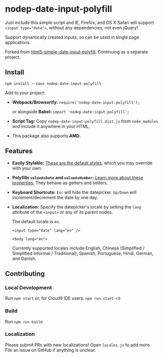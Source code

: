 # nodep-date-input-polyfill
Just include this simple script and IE, Firefox, and OS X Safari will support `<input type="date">`, without any dependencies, not even jQuery!

Support dynamically created inputs, so can be used in single page applications.

Forked from [html5-simple-date-input-polyfill](https://www.npmjs.com/package/html5-simple-date-input-polyfill). Continuing as a separate project.

## Install
`npm install --save nodep-date-input-polyfill`

Add to your project:

* **Webpack/Browserify:** `require('nodep-date-input-polyfill');`

    or alongside **Babel:** `import 'nodep-date-input-polyfill';`

* **Script Tag:** Copy `nodep-date-input-polyfill.dist.js` from `node_modules` and
include it anywhere in your HTML.

* This package also supports **AMD**.

## Features
* **Easily Stylable:** [These are the default styles](https://github.com/brianblakely/nodep-date-input-polyfill/blob/master/nodep-date-input-polyfill.scss),
which you may override with your own.

* **Polyfills `valueAsDate` and `valueAsNumber`:**
[Learn more about these properties.](https://developer.mozilla.org/en-US/docs/Web/API/HTMLInputElement#property-valueasdate)
They behave as getters and setters.

* **Keyboard Shortcuts:** `Esc` will hide the datepicker. `Up/Down` will
increment/decrement the date by one day.

* **Localization:** Specify the datepicker's locale by setting the
`lang` attribute of the `<input>` or any of its parent nodes.

    The default locale is `en`.

    `<input type="date" lang="en" />`

    `<body lang="en">`

   Currently supported locales include English, Chinese (Simplified / Simplified Informal / Traditional), Spanish, Portuguese, Hindi, German, and Danish.

## Contributing

### Local Development
Run `npm start` or, for Cloud9 IDE users: `npm run start-c9`

### Build
Run `npm run build`

### Localization
Please submit PRs with new localizations! Open `locales.js` to add more.  File an issue on GitHub if anything is unclear.

